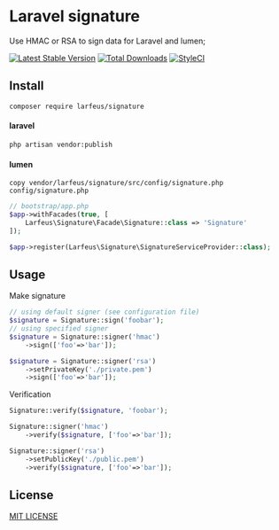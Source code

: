 # Laravel signature

Use HMAC or RSA to sign data for Laravel and lumen;

[![Latest Stable Version](https://poser.pugx.org/larfeus/signature/version)](https://packagist.org/packages/larfeus/signature)
[![Total Downloads](https://poser.pugx.org/larfeus/signature/downloads)](https://packagist.org/packages/larfeus/signature)
[![StyleCI](https://styleci.io/repos/76261016/shield)](https://styleci.io/repos/76261016096)

## Install

```shell
composer require larfeus/signature
```

#### laravel

```shell
php artisan vendor:publish
```

#### lumen

```shell
copy vendor/larfeus/signature/src/config/signature.php config/signature.php
```
```php
// bootstrap/app.php
$app->withFacades(true, [
    Larfeus\Signature\Facade\Signature::class => 'Signature'
]);

$app->register(Larfeus\Signature\SignatureServiceProvider::class);
```

## Usage

Make signature

```php
// using default signer (see configuration file)
$signature = Signature::sign('foobar');
// using specified signer
$signature = Signature::signer('hmac')
    ->sign(['foo'=>'bar']);

$signature = Signature::signer('rsa')
    ->setPrivateKey('./private.pem')
    ->sign(['foo'=>'bar']);
```
Verification

```php
Signature::verify($signature, 'foobar');

Signature::signer('hmac')
    ->verify($signature, ['foo'=>'bar']);

Signature::signer('rsa')
    ->setPublicKey('./public.pem')
    ->verify($signature, ['foo'=>'bar']);
```

## License

[MIT LICENSE](https://github.com/larfeus/signature/blob/master/LICENSE)
